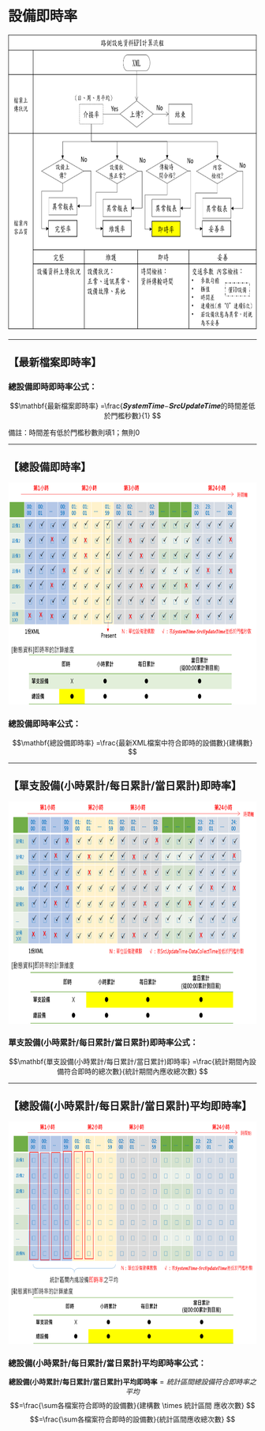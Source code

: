 # 設備即時率


   <div align=center><img src="https://github.com/trafficmotc/UploadInformation/blob/master/KPI/KPI計算流程之即時率.png" width="800" height="600" /></div>



-----

## 【最新檔案即時率】


      
 ### 總設備即時即時率公式：    

$$\mathbf{最新檔案即時率} =\frac{𝑺𝒚𝒔𝒕𝒆𝒎𝑻𝒊𝒎𝒆−𝑺𝒓𝒄𝑼𝒑𝒅𝒂𝒕𝒆𝑻𝒊𝒎𝒆的時間差低於門檻秒數}{1} $$

備註：時間差有低於門檻秒數則填1；無則0



-----



## 【總設備即時率】

  
   <div align=center><img src="https://github.com/trafficmotc/UploadInformation/blob/master/KPI/總設備即時率.png" width="800" height="450" /></div>
     
### 總設備即時率公式：     

$$\mathbf{總設備即時率} =\frac{最新XML檔案中符合即時的設備數}{建構數} $$


-----


## 【單支設備(小時累計/每日累計/當日累計)即時率】


   <div align=center><img src="https://github.com/trafficmotc/UploadInformation/blob/master/KPI/單支設備即時率.png" width="800" height="450" /></div>


### 單支設備(小時累計/每日累計/當日累計)即時率公式：

 $$\mathbf{單支設備(小時累計/每日累計/當日累計)即時率} =\frac{統計期間內設備符合即時的總次數}{統計期間內應收總次數} $$



-----


## 【總設備(小時累計/每日累計/當日累計)平均即時率】

  
   <div align=center><img src="https://github.com/trafficmotc/UploadInformation/blob/master/KPI/總設備平均即時率.png" width="800" height="450" /></div>

### 總設備(小時累計/每日累計/當日累計)平均即時率公式：

 $$\mathbf{總設備(小時累計/每日累計/當日累計)平均即時率} =統計區間總設備符合即時率之平均$$
 $$=\frac{\sum各檔案符合即時的設備數}{建構數 \times 統計區間 應收次數} $$
 $$=\frac{\sum各檔案符合即時的設備數}{統計區間應收總次數} $$
 

